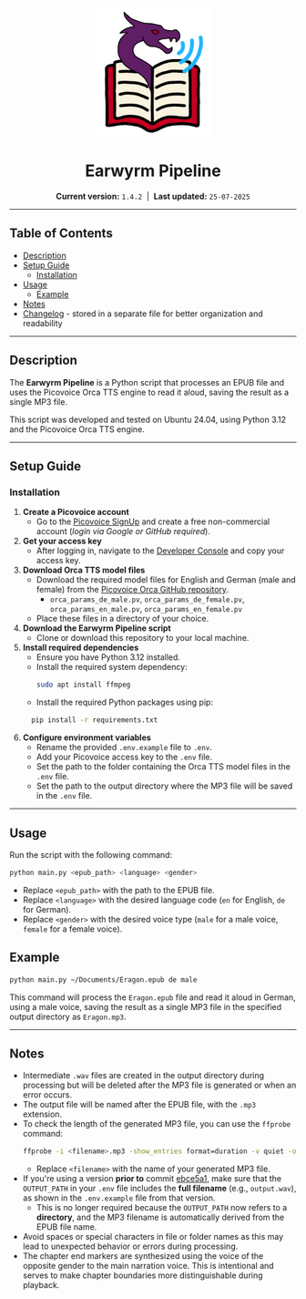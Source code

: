 <p align="center">
  <img src="./assets/logo_earwyrm-pipeline.png" alt="Earwyrm Pipeline Logo" width="200" />
</p>

<h1 align="center">Earwyrm Pipeline</h1>

<p align="center">
  <strong>Current version:</strong> <code>1.4.2</code> &nbsp;|&nbsp;
  <strong>Last updated:</strong> <code>25-07-2025</code>
</p>

---

## Table of Contents

- [Description](#description)
- [Setup Guide](#setup-guide)
  - [Installation](#installation)
- [Usage](#usage)
  - [Example](#example)
- [Notes](#notes)
- [Changelog](CHANGELOG.md) - stored in a separate file for better organization and readability

---

## Description
The **Earwyrm Pipeline** is a Python script that processes an EPUB file and uses the Picovoice Orca TTS engine to read it aloud, saving the result as a single MP3 file.

This script was developed and tested on Ubuntu 24.04, using Python 3.12 and the Picovoice Orca TTS engine.

---

## Setup Guide

### Installation

1. **Create a Picovoice account**
   - Go to the [Picovoice SignUp](https://console.picovoice.ai/signup) and create a free non-commercial account (*login via Google or GitHub required*).
2. **Get your access key**
   - After logging in, navigate to the [Developer Console](https://console.picovoice.ai/) and copy your access key.
3. **Download Orca TTS model files**
   - Download the required model files for English and German (male and female) from the [Picovoice Orca GitHub repository](https://github.com/Picovoice/orca/tree/main/lib/common).
     - `orca_params_de_male.pv`, `orca_params_de_female.pv`, `orca_params_en_male.pv`, `orca_params_en_female.pv`
   - Place these files in a directory of your choice.
4. **Download the Earwyrm Pipeline script**
   - Clone or download this repository to your local machine.
5. **Install required dependencies**
   - Ensure you have Python 3.12 installed.
   - Install the required system dependency:
     ```bash
     sudo apt install ffmpeg
     ```
   - Install the required Python packages using pip:
   ```bash
     pip install -r requirements.txt
     ```
6. **Configure environment variables**
    - Rename the provided `.env.example` file to `.env`.
    - Add your Picovoice access key to the `.env` file.
    - Set the path to the folder containing the Orca TTS model files in the `.env` file.
    - Set the path to the output directory where the MP3 file will be saved in the `.env` file.

---

## Usage
Run the script with the following command:
```bash
python main.py <epub_path> <language> <gender>
```
- Replace `<epub_path>` with the path to the EPUB file.
- Replace `<language>` with the desired language code (`en` for English, `de` for German).
- Replace `<gender>` with the desired voice type (`male` for a male voice, `female` for a female voice).

## Example
```bash
python main.py ~/Documents/Eragon.epub de male
```
This command will process the `Eragon.epub` file and read it aloud in German, using a male voice, saving the result as a single MP3 file in the specified output directory as `Eragon.mp3`.

---

## Notes
- Intermediate `.wav` files are created in the output directory during processing but will be deleted after the MP3 file is generated or when an error occurs.
- The output file will be named after the EPUB file, with the `.mp3` extension.
- To check the length of the generated MP3 file, you can use the `ffprobe` command:
   ```bash
   ffprobe -i <filename>.mp3 -show_entries format=duration -v quiet -of csv="p=0" | awk '{printf "%02d:%02d:%02d\n", $1/3600, ($1%3600)/60, $1%60}'
   ```
   - Replace `<filename>` with the name of your generated MP3 file.
- If you're using a version **prior to** commit [ebce5a1](https://github.com/Fischer-Jessica/earwyrm-pipeline/commit/ebce5a1b7ca439a2a9e0b12b0b4046da7d4158a9), make sure that the `OUTPUT_PATH` in your `.env` file includes the **full filename** (e.g., `output.wav`), as shown in the `.env.example` file from that version.
  - This is no longer required because the `OUTPUT_PATH` now refers to a **directory**, and the MP3 filename is automatically derived from the EPUB file name.
- Avoid spaces or special characters in file or folder names as this may lead to unexpected behavior or errors during processing.
- The chapter end markers are synthesized using the voice of the opposite gender to the main narration voice. This is intentional and serves to make chapter boundaries more distinguishable during playback.